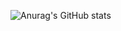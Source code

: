 ![Anurag's GitHub stats](https://github-readme-stats.vercel.app/api?username=BSReis&theme=blueberry_icons=blueberry)
